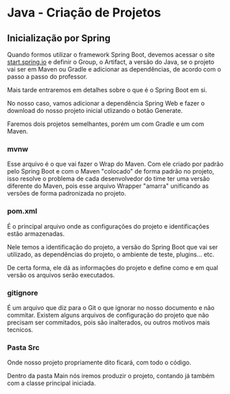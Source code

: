 # Java - Criação de Projetos

## Inicialização por Spring

Quando formos utilizar o framework Spring Boot, devemos acessar o site [start.spring.io](https://start.spring.io/) e definir o Group, o Artifact, a versão do Java, se o projeto vai ser em Maven ou Gradle e adicionar as dependências, de acordo com o passo a passo do professor.

Mais tarde entraremos em detalhes sobre o que é o Spring Boot em si.

No nosso caso, vamos adicionar a dependência Spring Web e fazer o download do nosso projeto inicial utlizando o botão Generate.

Faremos dois projetos semelhantes, porém um com Gradle e um com Maven.

### mvnw

Esse arquivo é o que vai fazer o Wrap do Maven. Com ele criado por padrão pelo Spring Boot e com o Maven "colocado" de forma padrão no projeto, isso resolve o problema de cada desenvolvedor do time ter uma versão diferente do Maven, pois esse arquivo Wrapper "amarra" unificando as versões de forma padronizada no projeto.

### pom.xml

É o principal arquivo onde as configurações do projeto e identificações estão armazenadas.

Nele temos a identificação do projeto, a versão do Spring Boot que vai ser utilizado, as dependências do projeto, o ambiente de teste, plugins... etc.

De certa forma, ele dá as informações do projeto e define como e em qual versão os arquivos serão executados.

### gitignore

É um arquivo que diz para o Git o que ignorar no nosso documento e não commitar. Existem alguns arquivos de configuração do projeto que não precisam ser commitados, pois são inalterados, ou outros motivos mais tecnicos.

### Pasta Src

Onde nosso projeto propriamente dito ficará, com todo o código.

Dentro da pasta Main nós iremos produzir o projeto, contando já também com a classe principal iniciada.
